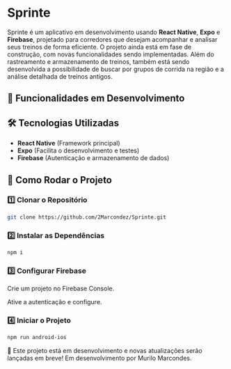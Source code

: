 # Sprinte 

Sprinte é um aplicativo em desenvolvimento usando **React Native**, **Expo** e **Firebase**, projetado para corredores que desejam acompanhar e analisar seus treinos de forma eficiente. O projeto ainda está em fase de construção, com novas funcionalidades sendo implementadas. Além do rastreamento e armazenamento de treinos, também está sendo desenvolvida a possibilidade de buscar por grupos de corrida na região e a análise detalhada de treinos antigos.

## 📌 Funcionalidades em Desenvolvimento

## 🛠️ Tecnologias Utilizadas

- **React Native** (Framework principal)  
- **Expo** (Facilita o desenvolvimento e testes)  
- **Firebase** (Autenticação e armazenamento de dados)  

## 🚀 Como Rodar o Projeto

### 1️⃣ Clonar o Repositório
```bash
git clone https://github.com/2Marcondez/Sprinte.git
```

### 2️⃣ Instalar as Dependências
```bash
npm i
```
### 3️⃣ Configurar Firebase
Crie um projeto no Firebase Console.

Ative a autenticação e configure.

### 4️⃣ Iniciar o Projeto
```bash
npm run android-ios
```

📢 Este projeto está em desenvolvimento e novas atualizações serão lançadas em breve!
Em desenvolvimento por Murilo Marcondes.

